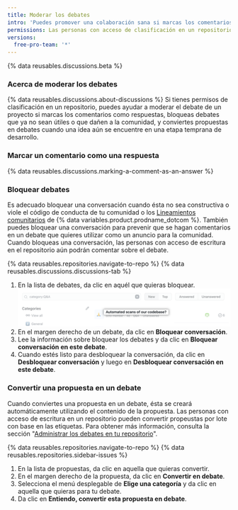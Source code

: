 ```yaml
---
title: Moderar los debates
intro: 'Puedes promover una colaboración sana si marcas los comentarios como respuestas, bloqueas o desbloqueas debates, y conviertes propuestas en debates. y editar o borrar comentarios, debates y categorías que no concuerden con el código de conducta de tu comunidad para los debates.'
permissions: Las personas con acceso de clasificación en un repositorio pueden moderar los debates del mismo.
versions:
  free-pro-team: '*'
---
```


{% data reusables.discussions.beta %}

### Acerca de moderar los debates

{% data reusables.discussions.about-discussions %} Si tienes permisos de clasificación en un repositorio, puedes ayudar a moderar el debate de un proyecto si marcas los comentarios como respuestas, bloqueas debates que ya no sean útiles o que dañen a la comunidad, y conviertes propuestas en debates cuando una idea aún se encuentre en una etapa temprana de desarrollo.

### Marcar un comentario como una respuesta

{% data reusables.discussions.marking-a-comment-as-an-answer %}

### Bloquear debates

Es adecuado bloquear una conversación cuando ésta no sea constructiva o viole el código de conducta de tu comunidad o los [Lineamientos comunitarios](/github/site-policy/github-community-guidelines) de {% data variables.product.prodname_dotcom %}. También puedes bloquear una conversación para prevenir que se hagan comentarios en un debate que quieres utilizar como un anuncio para la comunidad. Cuando bloqueas una conversación, las personas con acceso de escritura en el repositorio aún podrán comentar sobre el debate.

{% data reusables.repositories.navigate-to-repo %}
{% data reusables.discussions.discussions-tab %}
1. En la lista de debates, da clic en aquél que quieras bloquear. ![Bloquear debate](/assets/images/help/discussions/unanswered-discussion.png)
1. En el margen derecho de un debate, da clic en **Bloquear conversación**.
1. Lee la información sobre bloquear los debates y da clic en **Bloquear conversación en este debate**.
1. Cuando estés listo para desbloquear la conversación, da clic en **Desbloquear conversación** y luego en **Desbloquear conversación en este debate**.

### Convertir una propuesta en un debate

Cuando conviertes una propuesta en un debate, ésta se creará automáticamente utilizando el contenido de la propuesta. Las personas con acceso de escritura en un repositorio pueden convertir propeustas por lote con base en las etiquetas. Para obtener más información, consulta la sección "[Administrar los debates en tu repositorio](/discussions/managing-discussions-for-your-community/managing-discussions-in-your-repository)".

{% data reusables.repositories.navigate-to-repo %}
{% data reusables.repositories.sidebar-issues %}
1. En la lista de propuestas, da clic en aquella que quieras convertir.
1. En el margen derecho de la propuesta, da clic en **Convertir en debate**.
1. Selecciona el menú desplegable de **Elige una categoría** y da clic en aquella que quieras para tu debate.
1. Da clic en **Entiendo, convertir esta propuesta en debate**.
